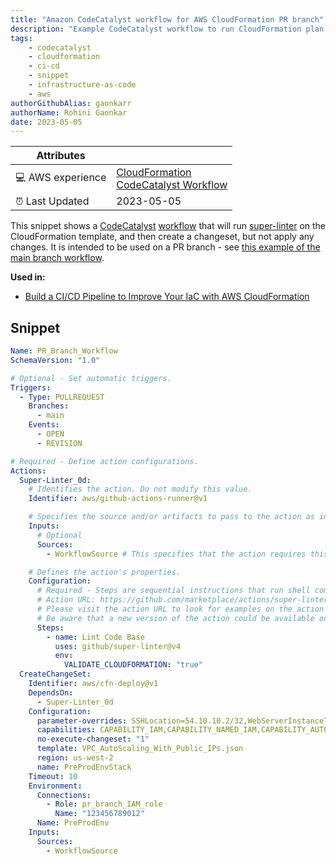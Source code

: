 ```yaml
---
title: "Amazon CodeCatalyst workflow for AWS CloudFormation PR branch"
description: "Example CodeCatalyst workflow to run CloudFormation plan on a PR branch."
tags:
    - codecatalyst
    - cloudformation
    - ci-cd
    - snippet
    - infrastructure-as-code
    - aws
authorGithubAlias: gaonkarr
authorName: Rohini Gaonkar
date: 2023-05-05
---
```


| Attributes             |                                                                 |
|------------------------|-----------------------------------------------------------------|
| 💻 AWS experience      | [CloudFormation](https://docs.aws.amazon.com/AWSCloudFormation/latest/UserGuide/Welcome.html?sc_channel=el&sc_campaign=devopswave&sc_content=snp_cfn_cc_pr&sc_geo=mult&sc_country=mult&sc_outcome=acq) <br> [CodeCatalyst Workflow](https://docs.aws.amazon.com/codecatalyst/latest/userguide/workflow-reference.html?sc_channel=el&sc_campaign=devopswave&sc_content=snp_cfn_cc_pr&sc_geo=mult&sc_country=mult&sc_outcome=acq) |
| ⏰ Last Updated        | 2023-05-05                                                      |

This snippet shows a [CodeCatalyst](https://codecatalyst.aws/?sc_channel=el&sc_campaign=devopswave&sc_content=snp_cfn_cc_pr&sc_geo=mult&sc_country=mult&sc_outcome=acq) [workflow](https://docs.aws.amazon.com/codecatalyst/latest/userguide/workflow-reference.html?sc_channel=el&sc_campaign=devopswave&sc_content=snp_cfn_cc_pr&sc_geo=mult&sc_country=mult&sc_outcome=acq) that will run [super-linter](https://github.com/marketplace/actions/super-linter) on the CloudFormation template, and then create a changeset, but not apply any changes. It is intended to be used on a PR branch - see [this example of the main branch workflow](../cloudformation-codecatalyst-workflow/).

**Used in:**

* [Build a CI/CD Pipeline to Improve Your IaC with AWS CloudFormation](../../tutorials/build-ci-cd-pipeline-iac-cloudformation)

## Snippet

```yaml
Name: PR_Branch_Workflow
SchemaVersion: "1.0"

# Optional - Set automatic triggers.
Triggers:
  - Type: PULLREQUEST
    Branches:
      - main
    Events:
      - OPEN
      - REVISION

# Required - Define action configurations.
Actions:
  Super-Linter_0d:
    # Identifies the action. Do not modify this value.
    Identifier: aws/github-actions-runner@v1

    # Specifies the source and/or artifacts to pass to the action as input.
    Inputs:
      # Optional
      Sources:
        - WorkflowSource # This specifies that the action requires this Workflow as a source

    # Defines the action's properties.
    Configuration:
      # Required - Steps are sequential instructions that run shell commands
      # Action URL: https://github.com/marketplace/actions/super-linter
      # Please visit the action URL to look for examples on the action usage.
      # Be aware that a new version of the action could be available on GitHub.
      Steps:
        - name: Lint Code Base
          uses: github/super-linter@v4
          env:
            VALIDATE_CLOUDFORMATION: "true"
  CreateChangeSet:
    Identifier: aws/cfn-deploy@v1
    DependsOn: 
      - Super-Linter_0d    
    Configuration:
      parameter-overrides: SSHLocation=54.10.10.2/32,WebServerInstanceType=t2.micro
      capabilities: CAPABILITY_IAM,CAPABILITY_NAMED_IAM,CAPABILITY_AUTO_EXPAND
      no-execute-changeset: "1"
      template: VPC_AutoScaling_With_Public_IPs.json
      region: us-west-2
      name: PreProdEnvStack
    Timeout: 10
    Environment:
      Connections:
        - Role: pr_branch_IAM_role
          Name: "123456789012"
      Name: PreProdEnv
    Inputs:
      Sources:
        - WorkflowSource
```
